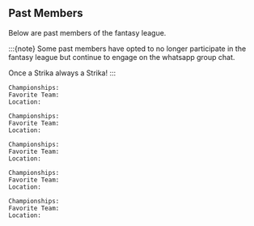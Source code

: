 ## Past Members

Below are past members of the fantasy league. 

:::{note}
Some past members have opted to no longer participate in the fantasy league but continue to engage on the whatsapp group chat.

Once a Strika always a Strika!
:::

```{dropdown} Colin
Championships:
Favorite Team:
Location:
```

```{dropdown} Elias
Championships:
Favorite Team:
Location:
```

```{dropdown} Kanaiya
Championships:
Favorite Team:
Location:
```

```{dropdown} Alison
Championships:
Favorite Team:
Location:
```

```{dropdown} Oliver
Championships:
Favorite Team:
Location:
```